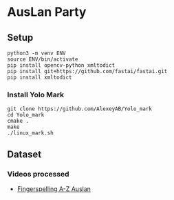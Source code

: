 # AusLan Party

## Setup

```
python3 -m venv ENV
source ENV/bin/activate
pip install opencv-python xmltodict
pip install git+https://github.com/fastai/fastai.git
pip install xmltodict
```

### Install Yolo Mark

```
git clone https://github.com/AlexeyAB/Yolo_mark
cd Yolo_mark
cmake .
make
./linux_mark.sh
```

## Dataset

### Videos processed

* [Fingerspelling A-Z Auslan](https://www.youtube.com/watch?v=rV1KfQlRAds)
